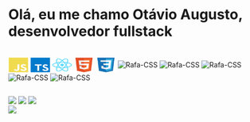 # Olá, eu me chamo Otávio Augusto, desenvolvedor fullstack


<div style="display: inline_block"><br>
  <img align="center" alt="Rafa-Js" height="30" width="40" src="https://raw.githubusercontent.com/devicons/devicon/master/icons/javascript/javascript-plain.svg">
  <img align="center" alt="Rafa-Ts" height="30" width="40" src="https://raw.githubusercontent.com/devicons/devicon/master/icons/typescript/typescript-plain.svg">
  <img align="center" alt="Rafa-React" height="30" width="40" src="https://raw.githubusercontent.com/devicons/devicon/master/icons/react/react-original.svg">
  <img align="center" alt="Rafa-HTML" height="30" width="40" src="https://raw.githubusercontent.com/devicons/devicon/master/icons/html5/html5-original.svg">
  <img align="center" alt="Rafa-CSS" height="30" width="40" src="https://raw.githubusercontent.com/devicons/devicon/master/icons/css3/css3-original.svg">
  <img align="center" alt="Rafa-CSS" height="30" width="40" src="https://img.shields.io/badge/Tailwind_CSS-38B2AC?style=for-the-badge&logo=tailwind-css&logoColor=white">
  <img align="center" alt="Rafa-CSS" height="30" width="40" src="https://img.shields.io/badge/Node.js-43853D?style=for-the-badge&logo=node.js&logoColor=white">
  <img align="center" alt="Rafa-CSS" height="30" width="40" src="https://img.shields.io/badge/Express.js-404D59?style=for-the-badge">
  <img align="center" alt="Rafa-CSS" height="30" width="40" src="https://img.shields.io/badge/Prisma-3982CE?style=for-the-badge&logo=Prisma&logoColor=white">
  <img align="center" alt="Rafa-CSS" height="30" width="40" src="https://img.shields.io/badge/Sequelize-52B0E7?style=for-the-badge&logo=Sequelize&logoColor=white">
  
  
</div>
  
  ##
 
<div> 
  <a href = "https://octtadev.github.io/portfolio/"><img src="https://img.shields.io/website-up-down-green-red/http/monip.org.svg" target="_blank"></a>
  <a href = "mailto:aotavio01@gmail.com"><img src="https://img.shields.io/badge/-Gmail-%23333?style=for-the-badge&logo=gmail&logoColor=white" target="_blank"></a>
  <a href="https://www.linkedin.com/in/otavio-augusto-387626273?utm_source=share&utm_campaign=share_via&utm_content=profile&utm_medium=android_app" target="_blank"><img src="https://img.shields.io/badge/-LinkedIn-%230077B5?style=for-the-badge&logo=linkedin&logoColor=white" target="_blank"></a> 
  
</div>

<div> 
  <a href = "https://octtadev.github.io/portfolio/"><img src="https://github-readme-stats.vercel.app/api?username={OcttaDev}&theme=blue-green"></a>
</div>

